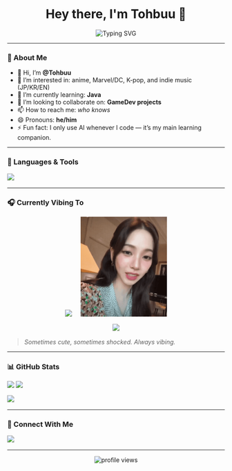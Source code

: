 <h1 align="center">Hey there, I'm Tohbuu 👾</h1>

<p align="center">
  <img src="https://readme-typing-svg.demolab.com?font=Fira+Code&weight=500&size=22&pause=1000&center=true&vCenter=true&multiline=true&width=435&lines=Welcome+to+my+GitHub!;Anime+fan,+dev-in-progress,+AI-powered+learner." alt="Typing SVG" />
</p>






---

### 🌟 About Me
- 👋 Hi, I’m **@Tohbuu**
- 👀 I’m interested in: anime, Marvel/DC, K-pop, and indie music (JP/KR/EN)
- 🌱 I’m currently learning: **Java**
- 💞️ I’m looking to collaborate on: **GameDev projects**
- 📫 How to reach me: *who knows*
- 😄 Pronouns: **he/him**
- ⚡ Fun fact: I only use AI whenever I code — it’s my main learning companion.

---

### 🧰 Languages & Tools
<p>
  <img src="https://skillicons.dev/icons?i=java,html,css,js,python,github,vscode,linux,bash" />
</p>

---

### 🎧 Currently Vibing To

<p align="center">
  <img src="/images/karina-aespa.gif" width="200"/>
  &nbsp;&nbsp;&nbsp;
  <img src="/images/aespa-karina-monjjunirawr.gif" alt="Karina Shocked" width="200"/>
</p>

<p align="center">
  <img src="https://readme-typing-svg.demolab.com?font=Fira+Code&weight=500&size=20&pause=1000&color=FFB3E6&center=true&vCenter=true&width=500&lines=Indie+J-Pop+%7C+Lo-fi+Beats+%7C+K-pop+Vibes+Only" />
</p>

> *Sometimes cute, sometimes shocked. Always vibing.*

---

### 📊 GitHub Stats
<p>
  <img src="https://github-readme-stats.vercel.app/api?username=Tohbuu&show_icons=true&theme=tokyonight" height="165" />
  <img src="https://github-readme-streak-stats.herokuapp.com/?user=Tohbuu&theme=tokyonight" height="165"/>
</p>
<p>
  <img src="https://github-readme-stats.vercel.app/api/top-langs/?username=Tohbuu&layout=compact&theme=tokyonight" height="130"/>
</p>

---

### 🧩 Connect With Me
<p>
  <!-- Placeholder: add links later -->
  <img src="https://img.shields.io/badge/Socials-Who%20Knows-informational?style=for-the-badge&logo=question&logoColor=white" />
</p>

---

<p align="center">
  <img src="https://komarev.com/ghpvc/?username=Tohbuu&label=Profile+Views&color=brightgreen&style=flat" alt="profile views"/>
</p>

<!---
Tohbuu/Tohbuu is a ✨ special ✨ repository because its `README.md` (this file) appears on your GitHub profile.
You can click the Preview link to take a look at your changes.
--->
